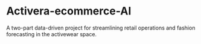 # Activera-ecommerce-AI
A two-part data-driven project for streamlining retail operations and fashion forecasting in the activewear space.
